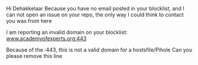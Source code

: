 Hi Dehakkelaar
Because you have no email posted in your blocklist, and I can not open an issue on your repo, the only way I could think to contact you was from here

I am reporting an invalid domain on your blocklist:
www.academyofexperts.org:443

Because of the :443, this is not a valid domain for a hostsfile/Pihole
Can you please remove this line
